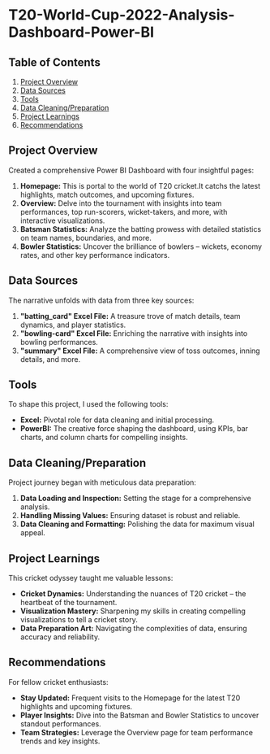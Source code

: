 # T20-World-Cup-2022-Analysis-Dashboard-Power-BI

## Table of Contents

1. [Project Overview](#project-overview)
2. [Data Sources](#data-sources)
3. [Tools](#tools)
4. [Data Cleaning/Preparation](#data-cleaningpreparation)
5. [Project Learnings](#project-learnings)
6. [Recommendations](#recommendations)

## Project Overview
Created a comprehensive Power BI Dashboard with four insightful pages:

1. **Homepage:** This is portal to the world of T20 cricket.It  catchs the latest highlights, match outcomes, and upcoming fixtures.
2. **Overview:** Delve into the tournament with insights into team performances, top run-scorers, wicket-takers, and more, with interactive visualizations.
3. **Batsman Statistics:** Analyze the batting prowess with detailed statistics on team names, boundaries, and more.
4. **Bowler Statistics:** Uncover the brilliance of bowlers – wickets, economy rates, and other key performance indicators.

## Data Sources
The narrative unfolds with data from three key sources:

1. **"batting_card" Excel File:** A treasure trove of match details, team dynamics, and player statistics.
2. **"bowling-card" Excel File:** Enriching the narrative with insights into bowling performances.
3. **"summary" Excel File:** A comprehensive view of toss outcomes, inning details, and more.

## Tools
To shape this project, I used the following tools:

- **Excel:** Pivotal role for data cleaning and initial processing.
- **PowerBI:** The creative force shaping the dashboard, using KPIs, bar charts, and column charts for compelling insights.

## Data Cleaning/Preparation
Project journey began with meticulous data preparation:

1. **Data Loading and Inspection:** Setting the stage for a comprehensive analysis.
2. **Handling Missing Values:** Ensuring  dataset is robust and reliable.
3. **Data Cleaning and Formatting:** Polishing the data for maximum visual appeal.

## Project Learnings
This cricket odyssey taught me valuable lessons:

- **Cricket Dynamics:** Understanding the nuances of T20 cricket – the heartbeat of the tournament.
- **Visualization Mastery:** Sharpening my skills in creating compelling visualizations to tell a cricket story.
- **Data Preparation Art:** Navigating the complexities of data, ensuring accuracy and reliability.

## Recommendations
For fellow cricket enthusiasts:

- **Stay Updated:** Frequent visits to the Homepage for the latest T20 highlights and upcoming fixtures.
- **Player Insights:** Dive into the Batsman and Bowler Statistics to uncover standout performances.
- **Team Strategies:** Leverage the Overview page for team performance trends and key insights.

